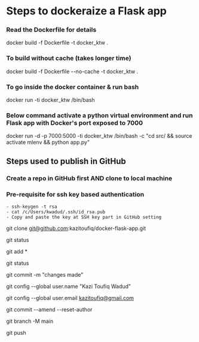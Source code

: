 # Steps to dockeraize a Flask app

### Read the Dockerfile for details


docker build -f Dockerfile -t docker_ktw .

### To build without cache (takes longer time)
docker build -f Dockerfile --no-cache -t docker_ktw .


### To go inside the docker container & run bash
	
docker run -ti docker_ktw /bin/bash

### Below command activate a python virtual environment and run Flask app with Docker's port exposed to 7000

docker run -d -p 7000:5000 -ti docker_ktw /bin/bash -c "cd src/ && source activate mlenv && python app.py"




## Steps used to publish in GitHub

### Create a repo in GitHub first AND clone to local machine

### Pre-requisite for ssh key based authentication
	- ssh-keygen -t rsa 
	- cat /c/Users/kwadud/.ssh/id_rsa.pub 
	- Copy and paste the key at SSH key part in GitHub setting

git clone git@github.com:kazitoufiq/docker-flask-app.git

git status

git add *

git status

git commit -m "changes made"

git config --global user.name "Kazi Toufiq Wadud"

git config --global user.email kazitoufiq@gmail.com

git commit --amend --reset-author

git branch -M main

git push


